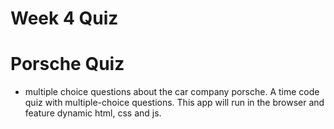 # Week 4 Quiz 

# Porsche Quiz 
* multiple choice questions about the car company porsche. A time code quiz with multiple-choice questions. This app will run in the browser and feature dynamic html, css and js. 